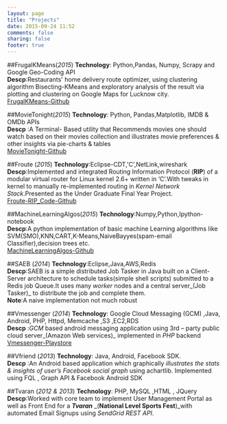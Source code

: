 ```yaml
---
layout: page
title: "Projects"
date: 2015-09-24 11:52
comments: false
sharing: false
footer: true
---
```



##FrugalKMeans(_2015_)
**Technology**: Python,Pandas, Numpy, Scrapy  and Google Geo-Coding API</br>
**Descp**:Restaurants' home delivery route optimizer, using clustering algorithm Bisecting-KMeans and exploratory analysis of the result via plotting and clustering on Google Maps for Lucknow city.</br>
[FrugalKMeans-Github](https://github.com/vivekmishra1991/FrugalKMeans)

##MovieTonight(_2015_)
**Technology**: Python, Pandas,Matplotlib, IMDB & OMDb APIs</br>
**Descp** :A Terminal- Based utility that Recommends movies one should watch based on their movies collection and illustrates movie preferences & other  insights via pie-charts & tables</br> 
[MovieTonight-Github](https://github.com/vivekmishra1991/MovieTonight)

##Froute (_2015_) 
**Technology**:Eclipse-CDT,'C',NetLink,wireshark</br>
**Descp**:Implemented and integrated Routing Information Protocol (**RIP**) of a modular virtual router for Linux kernel 2.6+ written in ‘C’.With tweaks in kernel to manually re-implemented routing in _Kernel Network Stack_.Presented as the Under Graduate Final Year Project.</br> 
[Froute-RIP_Code-Github](https://github.com/vivekmishra1991/froute)

##MachineLearningAlgos(_2015_)
**Technology**:Numpy,Python,Ipython-notebook</br>
**Descp**:A python implementation of basic machine Learning algorithms like SVM(SMO),KNN,CART,K-Means,NaiveBayyes(spam-email Classifier),decision trees etc.</br> 
[MachineLearningAlgos-Github](https://github.com/vivekmishra1991/MachineLearningAlgos) 

##SAEB (_2014_)
**Technology**:Eclipse,Java,AWS,Redis</br>
**Descp**:SAEB is a simple distributed Job Tasker in Java built on a  Client-Server architecture to schedule tasks(simple shell scripts) submitted to a Redis job Queue.It uses many _worker_ nodes and a central server_(Job Tasker)_ to distribute the job and complete them.</br>
**Note**:A naive implementation not much robust  </br> 

##Vmessenger (_2014_)
**Technology**: Google Cloud Messaging (GCM) ,Java, Android, PHP, Httpd, Memcache ,S3 ,EC2,RDS</br>
**Descp** :_GCM_ based android messaging application using 3rd – party public cloud server_(Amazon Web services)_ implemented in _PHP_ backend</br> 
[Vmessenger-Playstore](https://play.google.com/store/apps/details?id=com.vivekmishra1991.vmessenger)</br>


##Vfriend (_2013_)
**Technology**: Java, Android, Facebook SDK.</br>
**Descp** :An Android based application which graphically _illustrates the stats & insights of user’s Facebook social graph_ using achartlib.
Implemented using FQL , Graph API & Facebook Android SDK



##Tvaran (_2012 & 2013_)
**Technology**: PHP, MySQL ,HTML , JQuery</br>
**Descp**:Worked with core team to implement User Management Portal as well as Front End for a **_Tvaran_** _(**National Level Sports Fest**)_with automated Email Signups using _SendGrid REST API_.

